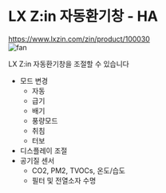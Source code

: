 # LX Z:in 자동환기창 - HA

https://www.lxzin.com/zin/product/100030  
![fan](https://octapi.lxzin.com/zinPrd/imgFileSeq/202206/10/4f99a2e4-236a-4a80-a25b-ec2a48d20571.jpg)

LX Z:in 자동환기창을 조절할 수 있습니다
- 모드 변경
  - 자동
  - 급기
  - 배기
  - 풍량모드
  - 취침
  - 터보
- 디스플레이 조절
- 공기질 센서
  - CO2, PM2, TVOCs, 온도/습도
  - 필터 및 전열소자 수명
